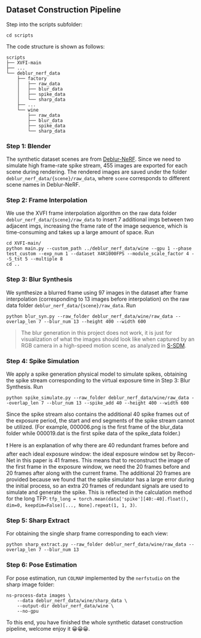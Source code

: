 ## Dataset Construction Pipeline
Step into the scripts subfolder:
```
cd scripts
```
The code structure is shown as follows:
```
scripts
├── XVFI-main
├── ...
└── deblur_nerf_data
    ├── factory
    │   ├── raw_data
    │   ├── blur_data
    │   ├── spike_data
    │   └── sharp_data
    ├── ...
    └── wine
        ├── raw_data
        ├── blur_data
        ├── spike_data
        └── sharp_data
```
### Step 1: Blender
The synthetic dataset scenes are from [Deblur-NeRF](https://github.com/limacv/Deblur-NeRF/). Since we need to simulate high frame-rate spike stream, 455 images are exported for each scene during rendering. The rendered images are saved under the folder `deblur_nerf_data/{scene}/raw_data`, where `scene` corresponds to different scene names in Deblur-NeRF.

### Step 2: Frame Interpolation
We use the XVFI frame interpolation algorithm on the raw data folder `deblur_nerf_data/{scene}/raw_data` to insert 7 additional imgs between two adjacent imgs, increasing the frame rate of the image sequence, which is time-consuming and takes up a large amount of space. Run
```
cd XVFI-main/
python main.py --custom_path ../deblur_nerf_data/wine --gpu 1 --phase test_custom --exp_num 1 --dataset X4K1000FPS --module_scale_factor 4 --S_tst 5 --multiple 8 
cd ..
```

### Step 3: Blur Synthesis
We synthesize a blurred frame using 97 images in the dataset after frame interpolation (corresponding to 13 images before interpolation) on the raw data folder `deblur_nerf_data/{scene}/raw_data`. Run
```
python blur_syn.py --raw_folder deblur_nerf_data/wine/raw_data --overlap_len 7 --blur_num 13 --height 400 --width 600
```

> The blur generation in this project does not work, it is just for visualization of what the images should look like when captured by an RGB camera in a high-speed motion scene, as analyzed in [S-SDM](https://github.com/chenkang455/S-SDM).


### Step 4: Spike Simulation
We apply a spike generation physical model to simulate spikes, obtaining the spike stream corresponding to the virtual exposure time in Step 3: Blur Synthesis. Run
```
python spike_simulate.py --raw_folder deblur_nerf_data/wine/raw_data --overlap_len 7 --blur_num 13 --spike_add 40 --height 400 --width 600
```
Since the spike stream also contains the additional 40 spike frames out of the exposure period, the start and end segments of the spike stream cannot be utilized. (For example, 000006.png is the first frame of the blur_data folder while 000019.dat is the first spike data of the spike_data folder.)

❗ Here is an explanation of why there are 40 redundant frames before and after each ideal exposure window: the ideal exposure window set by Recon-Net in this paper is 41 frames. This means that to reconstruct the image of the first frame in the exposure window, we need the 20 frames before and 20 frames after along with the current frame. The additional 20 frames are provided because we found that the spike simulator has a large error during the initial process, so an extra 20 frames of redundant signals are used to simulate and generate the spike. This is reflected in the calculation method for the long TFP: `tfp_long = torch.mean(data['spike'][40:-40].float(), dim=0, keepdim=False)[..., None].repeat(1, 1, 3)`.


### Step 5: Sharp Extract
For obtaining the single sharp frame corresponding to each view:
```
python sharp_extract.py --raw_folder deblur_nerf_data/wine/raw_data --overlap_len 7 --blur_num 13
```

### Step 6: Pose Estimation
For pose estimation, run `COLMAP` implemented by the `nerfstudio` on the sharp image folder:
```
ns-process-data images \
    --data deblur_nerf_data/wine/sharp_data \
    --output-dir deblur_nerf_data/wine \
    --no-gpu 
```

To this end, you have finished the whole synthetic dataset construction pipeline, welcome enjoy it 😀😀😀.